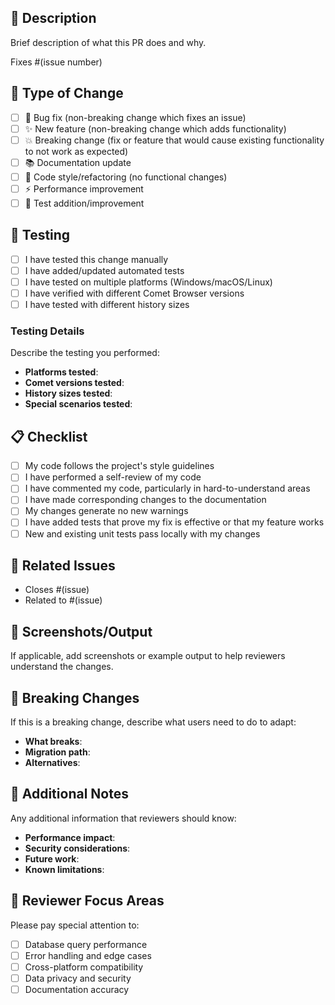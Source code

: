 ## 📝 Description
Brief description of what this PR does and why.

Fixes #(issue number)

## 🔄 Type of Change
- [ ] 🐛 Bug fix (non-breaking change which fixes an issue)
- [ ] ✨ New feature (non-breaking change which adds functionality)
- [ ] 💥 Breaking change (fix or feature that would cause existing functionality to not work as expected)
- [ ] 📚 Documentation update
- [ ] 🎨 Code style/refactoring (no functional changes)
- [ ] ⚡ Performance improvement
- [ ] 🧪 Test addition/improvement

## 🧪 Testing
- [ ] I have tested this change manually
- [ ] I have added/updated automated tests
- [ ] I have tested on multiple platforms (Windows/macOS/Linux)
- [ ] I have verified with different Comet Browser versions
- [ ] I have tested with different history sizes

### Testing Details
Describe the testing you performed:
- **Platforms tested**: 
- **Comet versions tested**: 
- **History sizes tested**: 
- **Special scenarios tested**: 

## 📋 Checklist
- [ ] My code follows the project's style guidelines
- [ ] I have performed a self-review of my code
- [ ] I have commented my code, particularly in hard-to-understand areas
- [ ] I have made corresponding changes to the documentation
- [ ] My changes generate no new warnings
- [ ] I have added tests that prove my fix is effective or that my feature works
- [ ] New and existing unit tests pass locally with my changes

## 🔗 Related Issues
- Closes #(issue)
- Related to #(issue)

## 📸 Screenshots/Output
If applicable, add screenshots or example output to help reviewers understand the changes.

## 🚨 Breaking Changes
If this is a breaking change, describe what users need to do to adapt:
- **What breaks**: 
- **Migration path**: 
- **Alternatives**: 

## 📝 Additional Notes
Any additional information that reviewers should know:
- **Performance impact**: 
- **Security considerations**: 
- **Future work**: 
- **Known limitations**: 

## 🎯 Reviewer Focus Areas
Please pay special attention to:
- [ ] Database query performance
- [ ] Error handling and edge cases
- [ ] Cross-platform compatibility
- [ ] Data privacy and security
- [ ] Documentation accuracy
